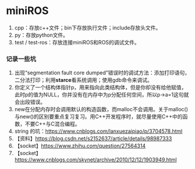 # miniROS
1. cpp：存放c++文件；bin下存放执行文件；include存放头文件。
2. py：存放python文件。
3. test / test-ros：存放连接miniROS和ROS的调试文件。  

### 记录一些坑
1. 出现“segmentation fault core dumped”错误时的调试方法：添加打印语句，二分法打印；利用**starce**看系统调用；使用gdb命令来调试。  
2. 你定义了一个结构体指针p，用来指向此类结构体，但是你却没有给他赋值，此时p的值为NULL，你并没有在内存中为p分配任何空间，所以p->a=1这句就会出段错误。  
3. new在分配内存时会调用默认的构造函数，而malloc不会调用。关于malloc()与new()的区别要重点复习复习。用C++开发程序时，就尽量使用C++中的函数，不要C++与C混合编程。  
4. string 的坑：https://www.cnblogs.com/lanxuezaipiao/p/3704578.html
5. 【资料】https://blog.csdn.net/s2152637/article/details/98987333
5. 【socket】https://www.zhihu.com/question/27564314
6. 【socket】https://www.cnblogs.com/skynet/archive/2010/12/12/1903949.html
